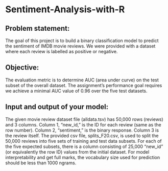 # Sentiment-Analysis-with-R

## Problem statement: 
The goal of this project is to build a binary classification model to
predict the sentiment of IMDB movie reviews. We were provided with a dataset where each
review is labelled as positive or negative.

## Objective: 

The evaluation metric is to determine AUC (area under curve) on the test
subset of the overall dataset. The assignment’s performance goal requires we achieve a minimal
AUC value of 0.96 over the five test datasets.

## Input and output of your model: 

The given movie review dataset file (alldata.tsv) has 50,000 rows (reviews) and 3 columns. Column 1, “new_id,” is the ID for each review (same as the row number). Column 2, “sentiment,” is the binary response. Column 3 is the review itself.
The provided csv file, splits_F20.csv, is used to split the 50,000 reviews into five sets of training
and test data subsets. For each of the five expected subsets, there is a column consisting of
25,000 “new_id” (or equivalently the row ID) values from the initial dataset. For model
interpretability and get full marks, the vocabulary size used for prediction should be less than
1000 ngrams.
